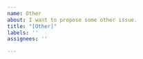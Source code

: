 ```yaml
---
name: Other
about: I want to propose some other issue.
title: "[Other]"
labels: ''
assignees: ''

---
```



